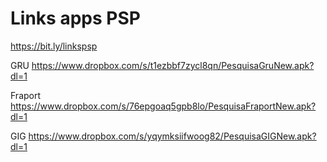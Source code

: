 # Links apps PSP
https://bit.ly/linkspsp

GRU
https://www.dropbox.com/s/t1ezbbf7zycl8qn/PesquisaGruNew.apk?dl=1

Fraport
https://www.dropbox.com/s/76epgoaq5gpb8lo/PesquisaFraportNew.apk?dl=1

GIG
https://www.dropbox.com/s/yqymksiifwoog82/PesquisaGIGNew.apk?dl=1








 




